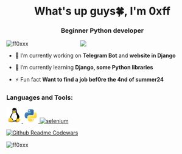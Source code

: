 <h1 align="center">What's up guys🍀, I'm 0xff</h1>
<h3 align="center">Beginner Python developer</h3>

<img align="right" width="310" src="https://64.media.tumblr.com/96fc255d28e1f200168b601a49471741/4dd6d2fbdf437282-31/s500x750/965b5ab7e11ab2534005e219a2160eed82065722.gif">

<p align="left"> <img src="https://komarev.com/ghpvc/?username=ff0xxx&label=Profile%20views&color=0e75b6&style=flat" alt="ff0xxx" /> </p>

- 🔭 I’m currently working on **Telegram Bot** and **website in Django**

- 🌱 I’m currently learning **Django, some Python libraries**

- ⚡ Fun fact **Want to find a job bef0re the 4nd of summer24**


<h3 align="left">Languages and Tools:</h3>
<p align="left"> <a href="https://www.linux.org/" target="_blank" rel="noreferrer"> <img src="https://raw.githubusercontent.com/devicons/devicon/master/icons/linux/linux-original.svg" alt="linux" width="40" height="40"/> </a> <a href="https://www.python.org" target="_blank" rel="noreferrer"> <img src="https://raw.githubusercontent.com/devicons/devicon/master/icons/python/python-original.svg" alt="python" width="40" height="40"/> </a> <a href="https://www.selenium.dev" target="_blank" rel="noreferrer"> <img src="https://raw.githubusercontent.com/detain/svg-logos/780f25886640cef088af994181646db2f6b1a3f8/svg/selenium-logo.svg" alt="selenium" width="40" height="40"/> </a> </p>

[![Github Readme Codewars](https://codewars-stats-ignacio-cuadra.vercel.app/?username=KrYP70N173&theme=hacker)](https://github.com/ignacio-cuadra/github-readme-codewars)

<p><img align="center" src="https://github-readme-streak-stats.herokuapp.com/?user=ff0xxx&" alt="ff0xxx" /></p>
